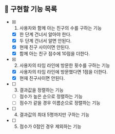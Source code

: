 ## 📌 구현할 기능 목록

- [x] 1. 사용자와 함께 아는 친구의 수를 구하는 기능

  - [x] 한 단계 건너서 알아야 한다.
  - [x] 두 단계 건너서 알면 안된다.
  - [x] 현재 친구 사이이면 안된다.
  - [x] 함께 아는 친구 점수에 10점을 더한다.

- [x] 2. 사용자의 타임 라인에 방문한 횟수를 구하는 기능

  - [x] 사용자의 타임 라인에 방문했다면 1점을 더한다.
  - [x] 현재 친구사이면 안된다.

- [ ] 3. 결과값을 정렬하는 기능

  - [ ] 점수가 높은 순으로 정렬하는 기능
  - [ ] 점수가 같을 경우 이름순으로 정렬하는 기능

- [ ] 4. 결과값의 최대 5명까지만 구하는 기능

- [ ] 5. 점수가 0점인 경우 제외하는 기능

